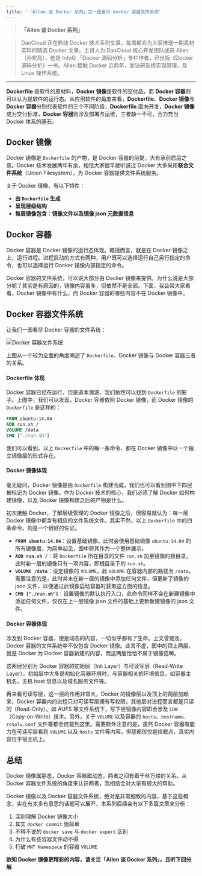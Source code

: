 ```yaml
---
title: '「Allen 谈 Docker 系列」之一图看尽 docker 容器文件系统'
---
```


<!-- reviewed by fiona -->

>**「Allen 谈 Docker 系列」**

>DaoCloud 正在启动 Docker 技术系列文章，每周都会为大家推送一期真材实料的精选 Docker 文章。主讲人为 DaoCloud 核心开发团队成员 Allen（孙宏亮），他是 InfoQ 「Docker 源码分析」专栏作者，已出版《Docker 源码分析》一书。Allen 接触 Docker 近两年，爱钻研系统实现原理，及 Linux 操作系统。

---

**Dockerfile** 是软件的原材料，**Docker 镜像**是软件的交付品，而 **Docker 容器**则可以认为是软件的运行态。从应用软件的角度来看，**Dockerfile**、**Docker 镜像**与 **Docker 容器**分别代表软件的三个不同阶段，**Dockerfile** 面向开发，**Docker 镜像**成为交付标准，**Docker 容器**则涉及部署与运维，三者缺一不可，合力充当 Docker 体系的基石。

## Docker 镜像

Docker 镜像是 `Dockerfile` 的产物，是 Docker 容器的前提，大有承前启后之意。Docker 技术发展两年有余，相信大家很早就听说过 Docker 大多采用**联合文件系统**（Union Filesystem），为 Docker 容器提供文件系统服务。

关于 Docker 镜像，有以下特性：

- **由 `Dockerfile` 生成**
- **呈现层级结构**
- **每层镜像包含：镜像文件以及镜像 json 元数据信息**

## Docker 容器

Docker 容器是 Docker 镜像的运行态体现。概括而言，就是在 Docker 镜像之上，运行进程。进程启动的方式有两种，用户既可以选择运行自己另行指定的命令，也可以选择运行 Docker 镜像内部指定的命令。

Docker 容器的文件系统，可以说大部分由 Docker 镜像来提供。为什么说是大部分呢？其实是有原因的，镜像内容虽多，但依然不是全部。下面，我会带大家看看，Docker 镜像中有什么，而 Docker 容器的哪些内容不在 Docker 镜像中。

## Docker 容器文件系统

让我们一图看尽 Docker 容器的文件系统：

![Docker 容器文件系统](http://7xi8kv.com5.z0.glb.qiniucdn.com/一图看尽Docker容器文件系统.png)

上图从一个较为全面的角度阐述了 `Dockerfile`、Docker 镜像与 Docker 容器三者的关系。

#### Dockerfile 体现

Docker 容器已经在运行，但是追本溯源，我们依然可以找到 `Dockerfile` 的影子。上图中，我们可以发现，Docker 容器依附 Docker 镜像，而 Docker 镜像的 `Dockerfile` 是这样的：

```dockerfile
FROM ubuntu:14.04
ADD run.sh /
VOLUME /data
CMD ["./run.sh"]
```

我们可以看到，以上 `Dockerfile` 中的每一条命令，都在 Docker 镜像中以一个独立镜像层的形式存在。

#### Docker 镜像体现

毫无疑问，Docker 镜像是由 `Dockerfile` 构建而成，我们也可以看到图中下四层被标记为 Docker 镜像。作为 Docker 技术的核心，我们必须了解 Docker 如何构建镜像，以及 Docker 镜像构建之后的产物是什么。

初次接触 Docker，了解层级管理的 Docker 镜像之后，很容易就认为：每一层 Docker 镜像中都含有相应的文件系统文件。其实不然，以上 `Dockerfile` 中的四条命令，则是一个很好的佐证。

- **`FROM ubuntu:14.04`**：设置基础镜像，此时会使用基础镜像 `ubuntu:14.04` 的所有镜像层，为简单起见，图中将其作为一个整体展示。
- **`ADD run.sh /`**：将 `Dockerfile` 所在目录的文件 `run.sh` 加至镜像的根目录，此时新一层的镜像只有一项内容，即根目录下的 `run.sh`。
- **`VOLUME /data`**：设定镜像的 `VOLUME`，此 `VOLUME` 在容器内部的路径为 `/data`。需要注意的是，此时并未在新一层的镜像中添加任何文件，但更新了镜像的 json 文件，以便通过此镜像启动容器时获取这方面的信息。
- **`CMD ["./run.sh"]`**：设置镜像的默认执行入口，此命令同样不会在新建镜像中添加任何文件，仅仅在上一层镜像 json 文件的基础上更新新建镜像的 json 文件。

#### Docker 容器体现

涉及到 Docker 容器，便是动态的内容，一切似乎都有了生命。上文曾提及，Docker 容器的文件系统中不仅包含 Docker 镜像。此言不虚，图中的顶上两层，就是 Docker 为 Docker 容器新建的内容，而这两层恰恰不属于镜像范畴。

这两层分别为 Docker 容器的初始层（Init Layer）与可读写层（Read-Write Layer），初始层中大多是初始化容器环境时，与容器相关的环境信息，如容器主机名，主机 host 信息以及域名服务文件等。

再来看可读写层，这一层的作用非常大，Docker 的镜像层以及顶上的两层加起来，Docker 容器内的进程只对可读写层拥有写权限，其他层对进程而言都是只读的（Read-Only）。如 AUFS 等文件系统下，写下层镜像内容即会涉及 `COW` （Copy-on-Write）技术。另外，关于 `VOLUME` 以及容器的 `hosts`、`hostname`、`resolv.conf` 文件等都会挂载到这里。需要额外注意的是，虽然 Docker 容器有能力在可读写层看到 `VOLUME` 以及 `hosts` 文件等内容，但那都仅仅是挂载点，真实内容位于宿主机上。

## 总结

Docker 镜像属静态，Docker 容器属动态，两者之间有着千丝万缕的关系。从 Docker 容器文件系统的角度来认识两者，我相信会对大家有很大的帮助。

Docker 镜像以及 Docker 容器文件系统，绝对是非常细致的内容，基于这些概念，实在有太多有意思的话题可以展开，本系列后续会有以下多篇文章来分析：

1. 深刻理解 Docker 镜像大小
2. 其实 `docker commit` 很简单
3. 不得不说的 `docker save` 与 `docker export` 区别
4. 为什么有些容器文件动不得
5. 打破 `MNT Namespace` 的容器 `VOLUME`

**欲知 Docker 镜像更精彩的内容，请关注「Allen 谈 Docker 系列」，且听下回分解**